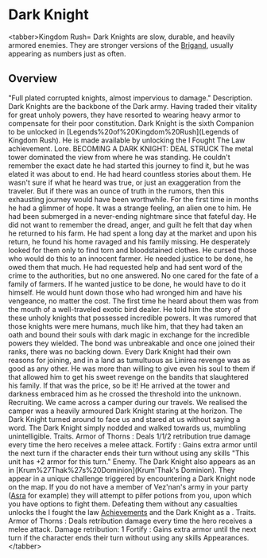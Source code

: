 # Dark Knight

&lt;tabber&gt;Kingdom Rush=
Dark Knights are slow, durable, and heavily armored enemies. They are stronger versions of the [Brigand](Brigand), usually appearing as numbers just as often.
## Overview

"Full plated corrupted knights, almost impervious to damage."
Description.
Dark Knights are the backbone of the Dark army. Having traded their vitality for great unholy powers, they have resorted to wearing heavy armor to compensate for their poor constitution.
Dark Knight is the sixth Companion to be unlocked in [Legends%20of%20Kingdom%20Rush](Legends of Kingdom Rush). He is made available by unlocking the I Fought The Law achievement.
Lore.
BECOMING A DARK KNIGHT: DEAL STRUCK
The metal tower dominated the view from where he was standing. He couldn't remember the exact date he had started this journey to find it, but he was elated it was about to end.
He had heard countless stories about them. He wasn't sure if what he heard was true, or just an exaggeration from the traveler. But if there was an ounce of truth in the rumors, then this exhausting journey would have been worthwhile. 
For the first time in months he had a glimmer of hope. It was a strange feeling, an alien one to him. He had been submerged in a never-ending nightmare since that fateful day.
He did not want to remember the dread, anger, and guilt he felt that day when he returned to his farm. He had spent a long day at the market and upon his return, he found his home ravaged and his family missing. He desperately looked for them only to find torn and bloodstained clothes. He cursed those who would do this to an innocent farmer. He needed justice to be done, he owed them that much. He had requested help and had sent word of the crime to the authorities, but no one answered. 
No one cared for the fate of a family of farmers. If he wanted justice to be done, he would have to do it himself. He would hunt down those who had wronged him and have his vengeance, no matter the cost.
The first time he heard about them was from the mouth of a well-traveled exotic bird dealer. He told him the story of these unholy knights that possessed incredible powers. It was rumored that those knights were mere humans, much like him, that they had taken an oath and bound their souls with dark magic in exchange for the incredible powers they wielded. 
The bond was unbreakable and once one joined their ranks, there was no backing down. Every Dark Knight had their own reasons for joining, and in a land as tumultuous as Linirea revenge was as good as any other.
He was more than willing to give even his soul to them if that allowed him to get his sweet revenge on the bandits that slaughtered his family. If that was the price, so be it!
He arrived at the tower and darkness embraced him as he crossed the threshold into the unknown. 
Recruiting.
We came across a camper during our travels.
We realised the camper was a heavily armoured Dark Knight staring at the horizon. The Dark Knight turned around to face us and stared at us without saying a word. The Dark Knight simply nodded and walked towards us, mumbling unintelligible.
Traits.
 Armor of Thorns : Deals 1/1/2 retribution true damage every time the hero receives a melee attack.
 Fortify : Gains extra armor until the next turn if the character ends their turn without using any skills
 "This unit has +2 armor for this turn."
Enemy.
The Dark Knight also appears as an in [Krum%27Thak%27s%20Dominion](Krum'Thak's Dominion). They appear in a unique challenge triggered by encountering a Dark Knight node on the map. If you do not have a member of Vez'nan's army in your party ([Asra](Asra) for example) they will attempt to pilfer potions from you, upon which you have options to fight them. Defeating them without any casualties unlocks the I fought the law [Achievements](achievement) and the Dark Knight as a .
Traits.
 Armor of Thorns : Deals retribution damage every time the hero receives a melee attack. Damage retribution: 1 
 Fortify : Gains extra armor until the next turn if the character ends their turn without using any skills
Appearances.
&lt;/tabber&gt;